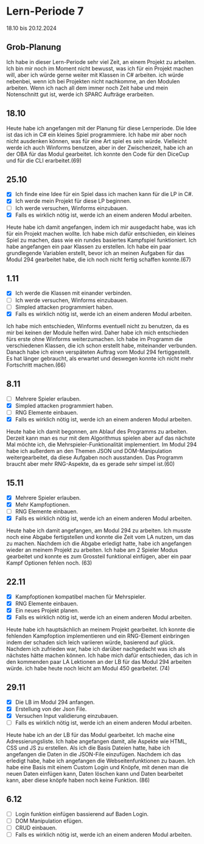 # Lern-Periode 7
18.10 bis 20.12.2024

## Grob-Planung
Ich habe in dieser Lern-Periode sehr viel Zeit, an einem Projekt zu arbeiten. Ich bin mir noch im Moment nicht bewusst, was ich für ein Projekt machen will, aber ich würde gerne weiter mit Klassen in C# arbeiten. ich würde nebenbei, wenn ich bei Projekten nicht nachkomme, an den Modulen arbeiten. Wenn ich nach all dem immer noch Zeit habe und mein Notenschnitt gut ist, werde ich SPARC Aufträge erarbeiten.
## 18.10
Heute habe ich angefangen mit der Planung für diese Lernperiode. Die Idee ist das ich in C# ein kleines Spiel programmiere. Ich habe mir aber noch nicht ausdenken können, was für eine Art spiel es sein würde. Vielleicht werde ich auch Winforms benutzen, aber in der Zwischenzeit, habe ich an der OBA für das Modul gearbeitet. Ich konnte den Code für den DiceCup und für die CLI erarbeitet.(69)

## 25.10
- [X] Ich finde eine Idee für ein Spiel dass ich machen kann für die LP in C#.
- [X] Ich werde mein Projekt für diese LP beginnen.
- [ ] Ich werde versuchen, Winforms einzubauen.
- [X] Falls es wirklich nötig ist, werde ich an einem anderen Modul arbeiten.

Heute habe ich damit angefangen, indem ich mir ausgedacht habe, was ich für ein Projekt machen wollte. Ich habe mich dafür entschieden, ein kleines Spiel zu machen, dass wie ein rundes basiertes Kampfspiel funktioniert. Ich habe angefangen ein paar Klassen zu erstellen. Ich habe ein paar grundlegende Variablen erstellt, bevor ich an meinen Aufgaben für das Modul 294 gearbeitet habe, die ich noch nicht fertig schaffen konnte.(67)

## 1.11
- [X] Ich werde die Klassen mit einander verbinden.
- [ ] Ich werde versuchen, Winforms einzubauen.
- [ ] Simpled attacken programmiert haben.
- [X] Falls es wirklich nötig ist, werde ich an einem anderen Modul arbeiten.

Ich habe mich entschieden, Winforms eventuell nicht zu benutzen, da es mir bei keinen der Module helfen wird. Daher habe ich mich entschieden fürs erste ohne Winforms weiterzumachen. Ich habe im Programm die verschiedenen Klassen, die ich schon erstellt habe, miteinander verbunden. Danach habe ich einen verspäteten Auftrag vom Modul 294 fertiggestellt. Es hat länger gebraucht, als erwartet und deswegen konnte ich nicht mehr Fortschritt machen.(66)

## 8.11
- [ ] Mehrere Spieler erlauben.
- [X] Simpled attacken programmiert haben.
- [ ] RNG Elemente einbauen.
- [X] Falls es wirklich nötig ist, werde ich an einem anderen Modul arbeiten.

Heute habe ich damit begonnen, am Ablauf des Programms zu arbeiten. Derzeit kann man es nur mit dem Algorithmus spielen aber auf das nächste Mal möchte ich, die Mehrspieler-Funktionalität implementiert. Im Modul 294 habe ich außerdem an den Themen JSON und DOM-Manipulation weitergearbeitet, da diese Aufgaben noch ausstanden. Das Programm braucht aber mehr RNG-Aspekte, da es gerade sehr simpel ist.(60)

## 15.11
- [X] Mehrere Spieler erlauben.
- [X] Mehr Kampfoptionen.
- [ ] RNG Elemente einbauen.
- [X] Falls es wirklich nötig ist, werde ich an einem anderen Modul arbeiten.

Heute habe ich damit angefangen, am Modul 294 zu arbeiten. Ich musste noch eine Abgabe fertigstellen und konnte die Zeit vom LA nutzen, um das zu machen. Nachdem ich die Abgabe erledigt hatte, habe ich angefangen wieder an meinem Projekt zu arbeiten. Ich habe am 2 Spieler Modus gearbeitet und konnte es zum Grossteil funktional einfügen, aber ein paar Kampf Optionen fehlen noch. (63)

## 22.11

- [X] Kampfoptionen kompatibel machen für Mehrspieler.
- [X] RNG Elemente einbauen.
- [X] Ein neues Projekt planen.
- [X] Falls es wirklich nötig ist, werde ich an einem anderen Modul arbeiten.

Heute habe ich hauptsächlich an meinem Projekt gearbeitet. Ich konnte die fehlenden Kampfoption implementieren und ein RNG-Element einbringen indem der schaden sich leich variieren würde, basierend auf glück. Nachdem ich zufrieden war, habe ich darüber nachgedacht was ich als nächstes hätte machen können. Ich habe mich dafür entschieden, das ich in den kommenden paar LA Lektionen an der LB für das Modul 294 arbeiten würde. ich habe heute noch leicht am Modul 450 gearbeitet. (74)

## 29.11

- [X] Die LB im Modul 294 anfangen.
- [X] Erstellung von der Json File.
- [X] Versuchen Input validierung einzubauen.
- [ ] Falls es wirklich nötig ist, werde ich an einem anderen Modul arbeiten.

Heute habe ich an der LB für das Modul gearbeitet. Ich mache eine Adressierungsliste. Ich habe angefangen damit, alle Aspekte wie HTML, CSS und JS zu erstellen. Als ich die Basis Dateien hatte, habe ich angefangen die Daten in die JSON-File einzufügen. Nachdem ich das erledigt habe, habe ich angefangen die Webseitenfunktionen zu bauen. Ich habe eine Basis mit einem Custom Login und Knöpfe, mit denen man die neuen Daten einfügen kann, Daten löschen kann und Daten bearbeitet kann, aber diese knöpfe haben noch keine Funktion. (86)

## 6.12 

- [ ] Login funktion einfügen bassierend auf Baden Login.
- [ ] DOM Manipulation efügen.
- [ ] CRUD einbauen.
- [ ] Falls es wirklich nötig ist, werde ich an einem anderen Modul arbeiten.
